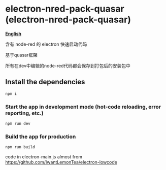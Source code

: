 # electron-nred-pack-quasar (electron-nred-pack-quasar)

**[English](README.md)**  

含有 node-red 的 electron 快速启动代码

基于quasar框架

所有在dev中编辑的node-red代码都会保存到打包后的安装包中



## Install the dependencies

```bash
npm i
```

### Start the app in development mode (hot-code reloading, error reporting, etc.)

```bash
npm run dev
```

### Build the app for production

```bash
npm run build
```

code in electron-main.js almost from https://github.com/IwantLemonTea/electron-lowcode
